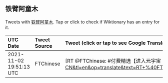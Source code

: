 ## 铁臂阿童木 

Tweets with [铁臂阿童木](https://en.wiktionary.org/wiki/铁臂阿童木). Tap or click to check if Wiktionary has an entry for it.

| UTC Date | Tweet Source | Tweet (click or tap to see Google Translation) |
|:-----------------|:-------------|:------------------|  
| 2021-11-02 19:51:13 UTC | FTChinese | [RT @FTChinese: #付费精选【进入元宇宙：科幻作品如何塑造我们对未来的态度】从《终结者》到《铁臂阿童木》和《哆啦A梦》，强大的科幻叙事或让人们对科技产生恐惧，或让人们对科技产生积极联想。https://t.co/7nVoevuYke https://t.co/XV8…](https://translate.google.com/?hi=en&tab=TT&sl=zh-CN&tl=en&op=translate&text=RT+%40FTChinese%3A+%23%E4%BB%98%E8%B4%B9%E7%B2%BE%E9%80%89%E3%80%90%E8%BF%9B%E5%85%A5%E5%85%83%E5%AE%87%E5%AE%99%EF%BC%9A%E7%A7%91%E5%B9%BB%E4%BD%9C%E5%93%81%E5%A6%82%E4%BD%95%E5%A1%91%E9%80%A0%E6%88%91%E4%BB%AC%E5%AF%B9%E6%9C%AA%E6%9D%A5%E7%9A%84%E6%80%81%E5%BA%A6%E3%80%91%E4%BB%8E%E3%80%8A%E7%BB%88%E7%BB%93%E8%80%85%E3%80%8B%E5%88%B0%E3%80%8A%E9%93%81%E8%87%82%E9%98%BF%E7%AB%A5%E6%9C%A8%E3%80%8B%E5%92%8C%E3%80%8A%E5%93%86%E5%95%A6A%E6%A2%A6%E3%80%8B%EF%BC%8C%E5%BC%BA%E5%A4%A7%E7%9A%84%E7%A7%91%E5%B9%BB%E5%8F%99%E4%BA%8B%E6%88%96%E8%AE%A9%E4%BA%BA%E4%BB%AC%E5%AF%B9%E7%A7%91%E6%8A%80%E4%BA%A7%E7%94%9F%E6%81%90%E6%83%A7%EF%BC%8C%E6%88%96%E8%AE%A9%E4%BA%BA%E4%BB%AC%E5%AF%B9%E7%A7%91%E6%8A%80%E4%BA%A7%E7%94%9F%E7%A7%AF%E6%9E%81%E8%81%94%E6%83%B3%E3%80%82https%3A%2F%2Ft.co%2F7nVoevuYke+https%3A%2F%2Ft.co%2FXV8%E2%80%A6) |
